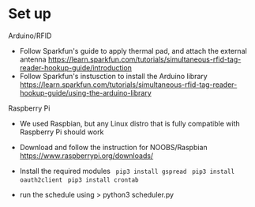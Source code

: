 # Set up

Arduino/RFID
- Follow Sparkfun's guide to apply thermal pad, and attach the external antenna
https://learn.sparkfun.com/tutorials/simultaneous-rfid-tag-reader-hookup-guide/introduction
- Follow Sparkfun's instusction to install the Arduino library
https://learn.sparkfun.com/tutorials/simultaneous-rfid-tag-reader-hookup-guide/using-the-arduino-library

Raspberry Pi
- We used Raspbian, but any Linux distro that is fully compatible with Raspberry Pi should work
- Download and follow the instruction for NOOBS/Raspbian
https://www.raspberrypi.org/downloads/
- Install the required modules
    ` pip3 install gspread` 
    ` pip3 install oauth2client`
    ` pip3 install crontab`

- run the schedule using > python3 scheduler.py

